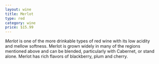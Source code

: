 ```yaml
---
layout: wine
title: Merlot
type: red
category: wine
price: $15.99
---
```


*Merlot* is one of the more drinkable types of red wine with its low acidity and mellow softness. Merlot is grown widely in many of the regions mentioned above and can be blended, particularly with Cabernet, or stand alone. Merlot has rich flavors of blackberry, plum and cherry.

